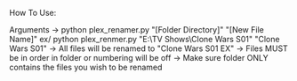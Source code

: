 How To Use:

Arguments -> python plex_renamer.py "[Folder Directory]" "[New File Name]"
  ex/ python plex_renmer.py "E:\TV Shows\Clone Wars S01" "Clone Wars S01"
    -> All files will be renamed to "Clone Wars S01 EX"
    -> Files MUST be in order in folder or numbering will be off
    -> Make sure folder ONLY contains the files you wish to be renamed
